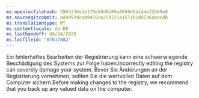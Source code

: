 ```yaml
---
ms.openlocfilehash: 5965336e2e170e58d8b89a8049d6a144e22b09e8
ms.sourcegitcommit: ad4d92dce894592a259721a1571b1d8736abacdb
ms.translationtype: MT
ms.contentlocale: de-DE
ms.lasthandoff: 08/04/2020
ms.locfileid: "87617882"
---
```

<span data-ttu-id="51aa9-101">Ein fehlerhaftes Bearbeiten der Registrierung kann eine schwerwiegende Beschädigung des Systems zur Folge haben.</span><span class="sxs-lookup"><span data-stu-id="51aa9-101">Incorrectly editing the registry can severely damage your system.</span></span> <span data-ttu-id="51aa9-102">Bevor Sie Änderungen an der Registrierung vornehmen, sollten Sie die wertvollen Daten auf dem Computer sichern.</span><span class="sxs-lookup"><span data-stu-id="51aa9-102">Before making changes to the registry, we recommend that you back up any valued data on the computer.</span></span>
